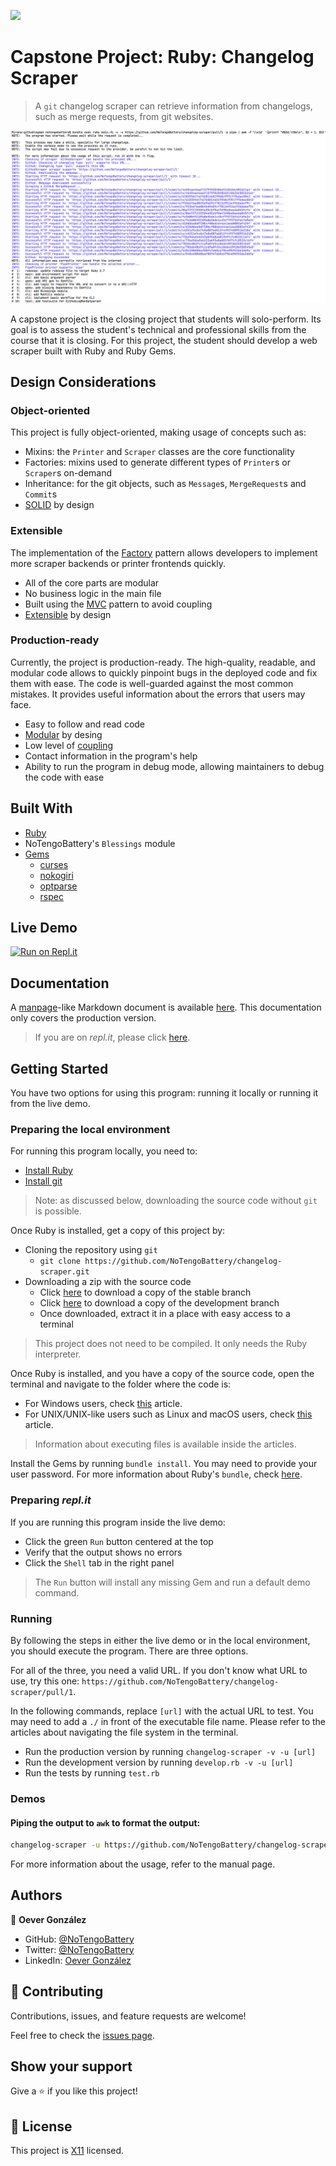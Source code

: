 ![](https://img.shields.io/badge/Microverse-blueviolet)

# Capstone Project: Ruby: Changelog Scraper
> A `git` changelog scraper can retrieve information from changelogs, such as merge requests, from git websites.

![screenshot](./doc/screenshot.png)

A capstone project is the closing project that students will solo-perform. Its goal is to assess the student's technical and professional skills from the course that it is closing. For this project, the student should develop a web scraper built with Ruby and Ruby Gems.

## Design Considerations
### Object-oriented
This project is fully object-oriented, making usage of concepts such as:
- Mixins: the `Printer` and `Scraper` classes are the core functionality
- Factories: mixins  used to generate different types of `Printer`s or `Scraper`s on-demand
- Inheritance: for the git objects, such as `Message`s, `MergeRequest`s and `Commit`s
- [SOLID](https://www.c-sharpcorner.com/article/solid-architectural-pattern-with-real-time-example/) by design

### Extensible
The implementation of the [Factory](https://www.oodesign.com/factory-pattern.html) pattern allows developers to implement more scraper backends or printer frontends quickly.
- All of the core parts are modular
- No business logic in the main file
- Built using the [MVC](https://dotnet.microsoft.com/apps/aspnet/mvc) pattern to avoid coupling
- [Extensible](http://whats-in-a-game.com/coding-for-the-future-readability-and-extensibility/) by design

### Production-ready
Currently, the project is production-ready. The high-quality, readable, and modular code allows to quickly pinpoint bugs in the deployed code and fix them with ease. The code is well-guarded against the most common mistakes. It provides useful information about the errors that users may face.
- Easy to follow and read code
- [Modular](https://www.geeksforgeeks.org/effective-modular-design-in-software-engineering/) by desing
- Low level of [coupling](https://gamedevelopment.tutsplus.com/tutorials/quick-tip-the-oop-principle-of-coupling--gamedev-1935)
- Contact information in the program's help
- Ability to run the program in debug mode, allowing maintainers to debug the code with ease

## Built With
- [Ruby](https://www.ruby-lang.org/en/)
- NoTengoBattery's `Blessings` module
- [Gems](https://rubygems.org/)
  - [curses](https://linux.die.net/man/3/curses)
  - [nokogiri](https://nokogiri.org/)
  - [optparse](https://github.com/ruby/optparse)
  - [rspec](https://rspec.info/)

## Live Demo
[![Run on Repl.it](https://repl.it/badge/github/NoTengoBattery/changelog-scraper)](https://repl.it/@NoTengoBattery/changelog-scraper#README.md)

## Documentation
A [manpage](https://wiki.archlinux.org/index.php/Man_page)-like Markdown document is available [here](./doc/README.md). This documentation only covers the production version.

> If you are on *repl.it*, please click [here](#doc/README.md).


## Getting Started
You have two options for using this program: running it locally or running it from the live demo.

### Preparing the local environment
For running this program locally, you need to:
- [Install Ruby](https://www.ruby-lang.org/en/downloads/)
- [Install git](https://git-scm.com/book/en/v2/Getting-Started-Installing-Git)
> Note: as discussed below, downloading the source code without `git` is possible.

Once Ruby is installed, get a copy of this project by:
- Cloning the repository using `git`
  * `git clone https://github.com/NoTengoBattery/changelog-scraper.git`
- Downloading a zip with the source code
  * Click [here](https://github.com/NoTengoBattery/changelog-scraper/archive/master.zip) to download a copy of the stable branch
  * Click [here](https://github.com/NoTengoBattery/changelog-scraper/archive/develop.zip) to download a copy of the development branch
  * Once  downloaded, extract it in a place with easy access to a terminal
> This project does not need to be compiled. It only needs the Ruby interpreter.

Once Ruby is installed, and you have a copy of the source code, open the terminal and navigate to the folder where the code is:
- For Windows users, check [this](https://www.technoloxy.com/tutorials/cmd-navigate-view-run/) article.
- For UNIX/UNIX-like users such as Linux and macOS users, check [this](https://swcarpentry.github.io/shell-novice/02-filedir/index.html) article.
> Information about executing files is available inside the articles.

Install the Gems by running `bundle install`. You may need to provide your user password. For more information about Ruby's `bundle`, check [here](https://bundler.io/man/bundle-install.1.html).

### Preparing *repl.it*
If you are running this program inside the live demo:
- Click the green `Run` button centered at the top
- Verify that the output shows no errors
- Click the `Shell` tab in the right panel
> The `Run` button will install any missing Gem and run a default demo command.

### Running
By following the steps in either the live demo or in the local environment, you should execute the program. There are three options.

For all of the three, you need a valid URL. If you don't know what URL to use, try this one: `https://github.com/NoTengoBattery/changelog-scraper/pull/1`.

In the following commands, replace `[url]` with the actual URL to test. You may need to add a `./` in front of the executable file name. Please refer to the articles about navigating the file system in the terminal.
- Run the production version by running `changelog-scraper -v -u [url]`
- Run the development version by running `develop.rb -v -u [url]`
- Run the tests by running `test.rb`

### Demos
#### Piping the output to `awk` to format the output:
```sh
changelog-scraper -u https://github.com/NoTengoBattery/changelog-scraper/pull/1 -q | awk -F'\\x1d' '{printf "#%3d:\t%s\n", $2 + 1, $3}'
```

For more information about the usage, refer to the manual page.

## Authors

👤 **Oever González**

- GitHub: [@NoTengoBattery](https://github.com/NoTengoBattery)
- Twitter: [@NoTengoBattery](https://twitter.com/NoTengoBattery)
- LinkedIn: [Oever González](https://linkedin.com/in/NoTengoBattery)

## 🤝 Contributing

Contributions, issues, and feature requests are welcome!

Feel free to check the [issues page](https://github.com/NoTengoBattery/changelog-scraper/issues).

## Show your support

Give a ⭐️ if you like this project!

## 📝 License

This project is [X11](https://spdx.org/licenses/X11.html) licensed.

